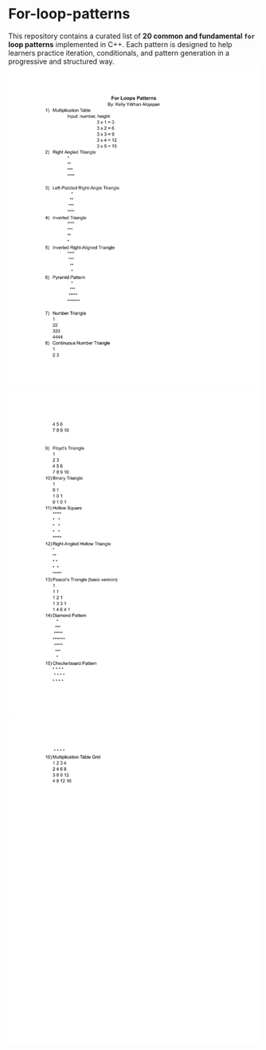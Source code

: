 # For-loop-patterns
This repository contains a curated list of **20 common and fundamental `for` loop patterns** implemented in C++. Each pattern is designed to help learners practice iteration, conditionals, and pattern generation in a progressive and structured way.
![For Loop Patterns1](./patterns1.png)
![For Loop Patterns2](./patterns2.png)
![For Loop Patterns3](./patterns3.png)
